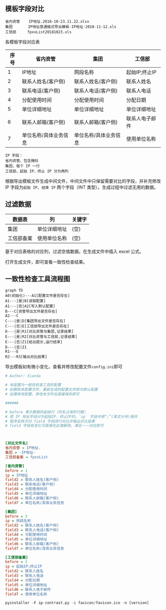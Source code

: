 ## 模板字段对比

```
省内资管    IP地址.2018-10-23.11.22.xlsx
集团       IP地址普通格式导出模板-IP地址-2018-11-12.xls
工信部     fpxxList20181023.xls
```

各模板字段对应表


| 序号 | 省内资管              | 集团                  | 工信部         |
| ---- | --------------------- | --------------------- | -------------- |
| 1    | IP地址                | 网段名称              | 起始IP;终止IP  |
| 2    | 联系人姓名(客户侧)    | 联系人姓名(客户侧)    | 联系人姓名     |
| 3    | 联系电话(客户侧)      | 联系人电话(客户侧)    | 联系人电话     |
| 4    | 分配使用时间          | 分配使用时间          | 分配日期       |
| 5    | 单位详细地址          | 单位详细地址          | 单位详细地址   |
| 6    | 联系人邮箱(客户侧)    | 联系人邮箱(客户侧)    | 联系人电子邮件 |
| 7    | 单位名称/具体业务信息 | 单位名称/具体业务信息 | 使用单位名称   |

```
IP 字段：
省内资管，包含掩码
集团，每个 IP 一行
工信部，起始 IP，终止 IP 分为两列
```

根据导出模板文件生成中间文件，中间文件中只保留需要对比的字段，并补充修改 IP 字段为`起始 IP`、`结束 IP` 两个字段（INT 类型）。生成过程中过滤无用的数据。

## 过滤数据

| 数据表     | 列           | 关键字 |
| ---------- | ------------ | ------ |
| 集团       | 单位详细地址 | (空)   |
| 工信部备案 | 使用单位名称 | (空)   |

基于对应表格的对应列，过滤空值数据。在生成文件中插入 excel 公式。

打开生成文件，即可查看一致性检查结果。

## 一致性检查工具流程图

```mermaid
graph TD
A0(初始化)---A1[配置文件是否存在]
A1---|是|B[读取配置]
A1---|否|A2[写入默认配置]
B---C[资管导出文件是否存在]
A2---C
C---|是|D[集团导出文件是否存在]
C---|否|E[工信部导出文件是否存在]
D---|是|R1[对比资管与集团,记录结果]
E---|是|R2[对比资管与工信部,记录结果]
E---|否|Z1[给出提示,运行结束]
D---|否|Z1
R1---E
R2---R3[输出对比结果]
```

导出模板如有微小变化，查看并修改配置文件`config.ini`即可

```ini
# Author: Xianda

# 本配置为一致性检查工具的配置
# 如删除本配置文件，重新生成的配置文件即为默认配置
# 如需修改配置，修改本文件后直接保存即可

######

# before 表示数据的起始行（列名占用的行数）
# 若 IP 地址字段分为起始IP、终止IP的，`ip` 字段中用“;”(英文分号)隔开
# 程序会依次对 field 字段进行对比并输出对比结果
# field 字段有变化可直接在此增删改，满足一一对应即可



[对比文件名]
省内资管 = IP地址.
集团 = -IP地址-
工信部备案 = fpxxList

[省内资管]
before = 1
ip = IP地址
field2 = 联系人姓名(客户侧)
field3 = 联系电话(客户侧)
field4 = 分配使用时间
field5 = 单位详细地址
field6 = 联系人邮箱(客户侧)
field7 = 单位名称/具体业务信息

[集团]
before = 3
ip = 网段名称
field2 = 联系人姓名(客户侧)
field3 = 联系人电话(客户侧)
field4 = 分配使用时间
field5 = 单位详细地址
field6 = 联系人邮箱(客户侧)
field7 = 单位名称/具体业务信息

[工信部备案]
before = 1
ip = 起始IP;终止IP
field2 = 联系人姓名
field3 = 联系人电话
field4 = 分配日期
field5 = 单位详细地址
field6 = 联系人电子邮件
field7 = 使用单位名称
```



```python
pyinstaller -F ip-contrast.py -i favicon/favicon.ico -n [version]
```

